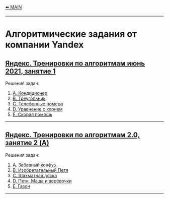 [⬅️ MAIN][main]

[main]: ./../README.md
---

# Алгоритмические задания от компании Yandex

## [Яндекс. Тренировки по алгоритмам июнь 2021, занятие 1][Yandex_AT_01_orig] 
Решения задач:
1. [A. Кондиционер][Yandex_AT_01_A]
2. [B. Треугольник][Yandex_AT_01_B]
3. [C. Телефонные номера][Yandex_AT_01_C]
4. [D. Уравнение с корнем][Yandex_AT_01_D]
4. [E. Скорая помощь][Yandex_AT_01_E]

[Yandex_AT_01_orig]: https://contest.yandex.ru/contest/27393
[Yandex_AT_01_A]: ./descriptions/AlgorithmicTraining01/ProblemA.md
[Yandex_AT_01_B]: ./descriptions/AlgorithmicTraining01/ProblemB.md
[Yandex_AT_01_C]: ./descriptions/AlgorithmicTraining01/ProblemC.md
[Yandex_AT_01_D]: ./descriptions/AlgorithmicTraining01/ProblemD.md
[Yandex_AT_01_E]: ./descriptions/AlgorithmicTraining01/ProblemE.md
---

## [Яндекс. Тренировки по алгоритмам 2.0, занятие 2 (A)][Yandex_AT_02A_orig] 
Решения задач:
1. [А. Забавный конфуз][Yandex_AT_02A_A]
2. [B. Изобретательный Петя][Yandex_AT_02A_B]
2. [C. Шахматная доска][Yandex_AT_02A_C]
2. [D. Петя, Маша и верёвочки][Yandex_AT_02A_D]
2. [E. Газон][Yandex_AT_02A_E]



[Yandex_AT_02A_orig]: https://contest.yandex.ru/contest/28736/
[Yandex_AT_02A_A]: ./descriptions/AlgorithmicTraining02A/ProblemA.md
[Yandex_AT_02A_B]: ./descriptions/AlgorithmicTraining02A/ProblemB.md
[Yandex_AT_02A_C]: ./descriptions/AlgorithmicTraining02A/ProblemC.md
[Yandex_AT_02A_D]: ./descriptions/AlgorithmicTraining02A/ProblemD.md
[Yandex_AT_02A_E]: ./descriptions/AlgorithmicTraining02A/ProblemE.md
---